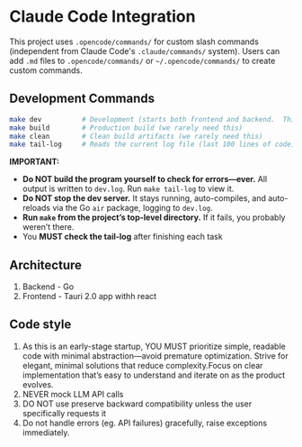 # Claude Code Integration

This project uses `.opencode/commands/` for custom slash commands (independent from Claude Code's `.claude/commands/` system).
Users can add `.md` files to `.opencode/commands/` or `~/.opencode/commands/` to create custom commands.

## Development Commands

```bash
make dev          # Development (starts both frontend and backend.  This autoreloads and auto compiles.  Don't ever stop the server)
make build        # Production build (we rarely need this)
make clean        # Clean build artifacts (we rarely need this)
make tail-log     # Reads the current log file (last 100 lines of code)
```

**IMPORTANT:**

* **Do NOT build the program yourself to check for errors—ever.** All output is written to `dev.log`. Run `make tail-log` to view it.
* **Do NOT stop the dev server.** It stays running, auto-compiles, and auto-reloads via the Go `air` package, logging to `dev.log`.
* **Run `make` from the project’s top-level directory.** If it fails, you probably weren’t there.
* You **MUST check the tail-log** after finishing each task

## Architecture

1. Backend - Go
2. Frontend - Tauri 2.0 app withh react

## Code style

1. As this is an early-stage startup, YOU MUST prioritize simple, readable code with minimal abstraction—avoid premature optimization. Strive for elegant, minimal solutions that reduce complexity.Focus on clear implementation that’s easy to understand and iterate on as the product evolves.
2. NEVER mock LLM API calls
3. DO NOT use preserve backward compatibility unless the user specifically requests it
4. Do not handle errors (eg. API failures) gracefully, raise exceptions immediately.
